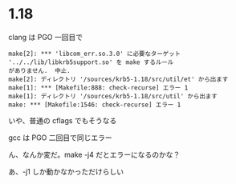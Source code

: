 # 1.18

clang は PGO 一回目で

```
make[2]: *** 'libcom_err.so.3.0' に必要なターゲット '../../lib/libkrb5support.so' を make するルール
がありません.  中止.
make[2]: ディレクトリ '/sources/krb5-1.18/src/util/et' から出ます
make[1]: *** [Makefile:888: check-recurse] エラー 1
make[1]: ディレクトリ '/sources/krb5-1.18/src/util' から出ます
make: *** [Makefile:1546: check-recurse] エラー 1
``` 

いや、普通の cflags でもそうなる

gcc は PGO 二回目で同じエラー

ん、なんか変だ。make -j4 だとエラーになるのかな？

あ、-j1 しか動かなかっただけらしい

<!-- vim: set tw=90 filetype=markdown : -->
